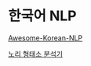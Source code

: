# 한국어 NLP


[Awesome-Korean-NLP](https://github.com/datanada/Awesome-Korean-NLP)

[노리 형태소 분석기](https://www.elastic.co/kr/blog/nori-the-official-elasticsearch-plugin-for-korean-language-analysis)
